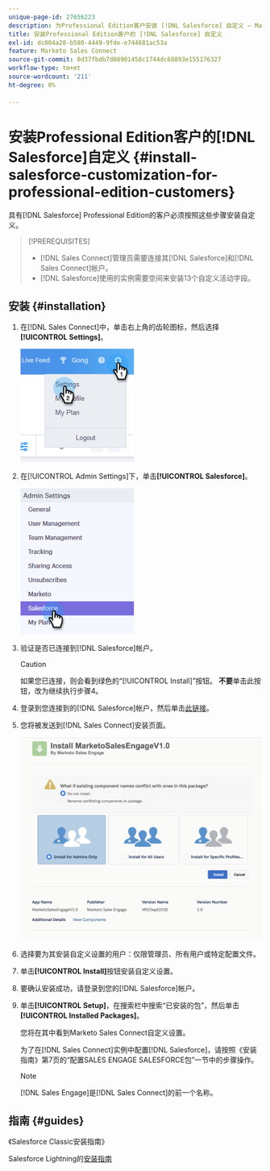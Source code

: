 ```yaml
---
unique-page-id: 27656223
description: 为Professional Edition客户安装 [!DNL Salesforce] 自定义 — Marketo文档 — 产品文档
title: 安装Professional Edition客户的 [!DNL Salesforce] 自定义
exl-id: dc004a28-b580-4449-9fde-e744681ac53a
feature: Marketo Sales Connect
source-git-commit: 0d37fbdb7d08901458c1744dc68893e155176327
workflow-type: tm+mt
source-wordcount: '211'
ht-degree: 0%

---
```


# 安装Professional Edition客户的[!DNL Salesforce]自定义 {#install-salesforce-customization-for-professional-edition-customers}

具有[!DNL Salesforce] Professional Edition的客户必须按照这些步骤安装自定义。

>[!PREREQUISITES]
>
>* [!DNL Sales Connect]管理员需要连接其[!DNL Salesforce]和[!DNL Sales Connect]帐户。
>* [!DNL Salesforce]使用的实例需要空间来安装13个自定义活动字段。

## 安装 {#installation}

1. 在[!DNL Sales Connect]中，单击右上角的齿轮图标，然后选择&#x200B;**[!UICONTROL Settings]**。

   ![](assets/one-4.png)

1. 在[!UICONTROL Admin Settings]下，单击&#x200B;**[!UICONTROL Salesforce]**。

   ![](assets/two-4.png)

1. 验证是否已连接到[!DNL Salesforce]帐户。

   >[!CAUTION]
   >
   >如果您已连接，则会看到绿色的“[!UICONTROL Install]”按钮。 **不要**&#x200B;单击此按钮，改为继续执行步骤4。

1. 登录到您连接到的[!DNL Salesforce]帐户，然后单击[此链接](https://login.salesforce.com/packaging/installPackage.apexp?p0=04t0b000001oWEZ)。
1. 您将被发送到[!DNL Sales Connect]安装页面。

   ![](assets/install-package.png)

1. 选择要为其安装自定义设置的用户：仅限管理员、所有用户或特定配置文件。
1. 单击&#x200B;**[!UICONTROL Install]**&#x200B;按钮安装自定义设置。
1. 要确认安装成功，请登录到您的[!DNL Salesforce]帐户。
1. 单击&#x200B;**[!UICONTROL Setup]**，在搜索栏中搜索“已安装的包”，然后单击&#x200B;**[!UICONTROL Installed Packages]**。

   您将在其中看到Marketo Sales Connect自定义设置。

   为了在[!DNL Sales Connect]实例中配置[!DNL Salesforce]，请按照《安装指南》第7页的“配置SALES ENGAGE SALESFORCE包”一节中的步骤操作。

   >[!NOTE]
   >
   >[!DNL Sales Engage]是[!DNL Sales Connect]的前一个名称。

## 指南 {#guides}

《Salesforce Classic安装指南》[](https://s3.amazonaws.com/tout-user-store/salesforce/assets/Marketo+Sales+Engage+For+Salesforce_+Installation+and+Success+Guide.pdf)

Salesforce Lightning的[安装指南](https://s3.amazonaws.com/tout-user-store/salesforce/assets/SF+Guide+for+Lightning.pdf)
